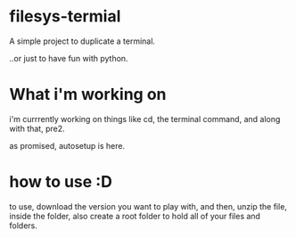 # filesys-termial
A simple project to duplicate a terminal.

..or just to have fun with python.

# What i'm working on

i'm currrently working on things like cd, the terminal command, and along with that, pre2.

as promised, autosetup is here.

# how to use :D

to use, download the version you want to play with, and then, unzip the file, inside the folder, also create a root folder to hold all of your files and folders.
